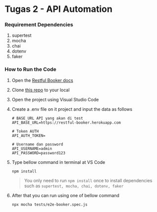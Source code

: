 # Tugas 2 - API Automation

### Requirement Dependencies
 1. supertest
 1. mocha
 1. chai
 1. dotenv
 1. faker

### How to Run the Code

 1. Open the [Restful Booker docs](https://restful-booker.herokuapp.com/apidoc/index.html)
 1. Clone [this repo](https://github.com/hanifrazin/cao-api-automation) to your local
 2. Open the project using Visual Studio Code
 1. Create a .env file on it project and input the data as follows
     ```
    # BASE_URL API yang akan di test
    API_BASE_URL=https://restful-booker.herokuapp.com

    # Token AUTH
    API_AUTH_TOKEN=

    # Username dan password 
    API_USERNAME=admin
    API_PASSWORD=password123
     ```
 3. Type bellow command in terminal at VS Code
	 ```
     npm install
     ```
     > You only need to run `npm install` once to install dependencies such as `supertest, mocha, chai, dotenv, faker`
 4. After that you can run using one of bellow command

	 ```
     npx mocha tests/e2e-booker.spec.js 
     ```